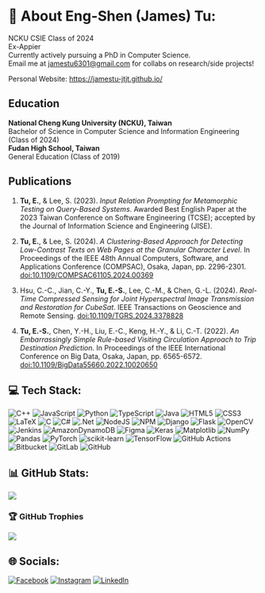# 💫 About Eng-Shen (James) Tu:
NCKU CSIE Class of 2024<br>Ex-Appier<br>Currently actively pursuing a PhD in Computer Science. <br>Email me at jamestu6301@gmail.com for collabs on research/side projects!

Personal Website: https://jamestu-jtjt.github.io/

## Education

**National Cheng Kung University (NCKU), Taiwan**  
Bachelor of Science in Computer Science and Information Engineering (Class of 2024)  
**Fudan High School, Taiwan**  
General Education (Class of 2019)

## Publications

1. **Tu, E.**, & Lee, S. (2023). *Input Relation Prompting for Metamorphic Testing on Query-Based Systems*. Awarded Best English Paper at the 2023 Taiwan Conference on Software Engineering (TCSE); accepted by the Journal of Information Science and Engineering (JISE).

2. **Tu, E.**, & Lee, S. (2024). *A Clustering-Based Approach for Detecting Low-Contrast Texts on Web Pages at the Granular Character Level*. In Proceedings of the IEEE 48th Annual Computers, Software, and Applications Conference (COMPSAC), Osaka, Japan, pp. 2296-2301. [doi:10.1109/COMPSAC61105.2024.00369](https://doi.org/10.1109/COMPSAC61105.2024.00369)

3. Hsu, C.-C., Jian, C.-Y., **Tu, E.-S.**, Lee, C.-M., & Chen, G.-L. (2024). *Real-Time Compressed Sensing for Joint Hyperspectral Image Transmission and Restoration for CubeSat*. IEEE Transactions on Geoscience and Remote Sensing. [doi:10.1109/TGRS.2024.3378828](https://doi.org/10.1109/TGRS.2024.3378828)

4. **Tu, E.-S.**, Chen, Y.-H., Liu, E.-C., Keng, H.-Y., & Li, C.-T. (2022). *An Embarrassingly Simple Rule-based Visiting Circulation Approach to Trip Destination Prediction*. In Proceedings of the IEEE International Conference on Big Data, Osaka, Japan, pp. 6565-6572. [doi:10.1109/BigData55660.2022.10020650](https://doi.org/10.1109/BigData55660.2022.10020650)

## 💻 Tech Stack:
![C++](https://img.shields.io/badge/c++-%2300599C.svg?style=for-the-badge&logo=c%2B%2B&logoColor=white) ![JavaScript](https://img.shields.io/badge/javascript-%23323330.svg?style=for-the-badge&logo=javascript&logoColor=%23F7DF1E) ![Python](https://img.shields.io/badge/python-3670A0?style=for-the-badge&logo=python&logoColor=ffdd54) ![TypeScript](https://img.shields.io/badge/typescript-%23007ACC.svg?style=for-the-badge&logo=typescript&logoColor=white) ![Java](https://img.shields.io/badge/java-%23ED8B00.svg?style=for-the-badge&logo=openjdk&logoColor=white) ![HTML5](https://img.shields.io/badge/html5-%23E34F26.svg?style=for-the-badge&logo=html5&logoColor=white) ![CSS3](https://img.shields.io/badge/css3-%231572B6.svg?style=for-the-badge&logo=css3&logoColor=white) ![LaTeX](https://img.shields.io/badge/latex-%23008080.svg?style=for-the-badge&logo=latex&logoColor=white) ![C](https://img.shields.io/badge/c-%2300599C.svg?style=for-the-badge&logo=c&logoColor=white) ![C#](https://img.shields.io/badge/c%23-%23239120.svg?style=for-the-badge&logo=csharp&logoColor=white) ![.Net](https://img.shields.io/badge/.NET-5C2D91?style=for-the-badge&logo=.net&logoColor=white) ![NodeJS](https://img.shields.io/badge/node.js-6DA55F?style=for-the-badge&logo=node.js&logoColor=white) ![NPM](https://img.shields.io/badge/NPM-%23CB3837.svg?style=for-the-badge&logo=npm&logoColor=white) ![Django](https://img.shields.io/badge/django-%23092E20.svg?style=for-the-badge&logo=django&logoColor=white) ![Flask](https://img.shields.io/badge/flask-%23000.svg?style=for-the-badge&logo=flask&logoColor=white) ![OpenCV](https://img.shields.io/badge/opencv-%23white.svg?style=for-the-badge&logo=opencv&logoColor=white) ![Jenkins](https://img.shields.io/badge/jenkins-%232C5263.svg?style=for-the-badge&logo=jenkins&logoColor=white) ![AmazonDynamoDB](https://img.shields.io/badge/Amazon%20DynamoDB-4053D6?style=for-the-badge&logo=Amazon%20DynamoDB&logoColor=white) ![Figma](https://img.shields.io/badge/figma-%23F24E1E.svg?style=for-the-badge&logo=figma&logoColor=white) ![Keras](https://img.shields.io/badge/Keras-%23D00000.svg?style=for-the-badge&logo=Keras&logoColor=white) ![Matplotlib](https://img.shields.io/badge/Matplotlib-%23ffffff.svg?style=for-the-badge&logo=Matplotlib&logoColor=black) ![NumPy](https://img.shields.io/badge/numpy-%23013243.svg?style=for-the-badge&logo=numpy&logoColor=white) ![Pandas](https://img.shields.io/badge/pandas-%23150458.svg?style=for-the-badge&logo=pandas&logoColor=white) ![PyTorch](https://img.shields.io/badge/PyTorch-%23EE4C2C.svg?style=for-the-badge&logo=PyTorch&logoColor=white) ![scikit-learn](https://img.shields.io/badge/scikit--learn-%23F7931E.svg?style=for-the-badge&logo=scikit-learn&logoColor=white) ![TensorFlow](https://img.shields.io/badge/TensorFlow-%23FF6F00.svg?style=for-the-badge&logo=TensorFlow&logoColor=white) ![GitHub Actions](https://img.shields.io/badge/github%20actions-%232671E5.svg?style=for-the-badge&logo=githubactions&logoColor=white) ![Bitbucket](https://img.shields.io/badge/bitbucket-%230047B3.svg?style=for-the-badge&logo=bitbucket&logoColor=white) ![GitLab](https://img.shields.io/badge/gitlab-%23181717.svg?style=for-the-badge&logo=gitlab&logoColor=white) ![GitHub](https://img.shields.io/badge/github-%23121011.svg?style=for-the-badge&logo=github&logoColor=white)

## 📊 GitHub Stats:
![](https://github-readme-stats.vercel.app/api?username=jamestu-jtjt&theme=dark&hide_border=true&include_all_commits=true&count_private=true)<br/>
<!--- 
![](https://github-readme-streak-stats.herokuapp.com/?user=jamestu-jtjt&theme=dark&hide_border=true)<br/>
![](https://github-readme-stats.vercel.app/api/top-langs/?username=jamestu-jtjt&theme=dark&hide_border=true&include_all_commits=true&count_private=true&layout=compact)
--->
### 🏆 GitHub Trophies
![](https://github-profile-trophy.vercel.app/?username=jamestu-jtjt&theme=tokyonight&no-frame=true&no-bg=true&margin-w=4)

## 🌐 Socials:
[![Facebook](https://img.shields.io/badge/Facebook-%231877F2.svg?logo=Facebook&logoColor=white)](https://www.facebook.com/james.tu.9083/) [![Instagram](https://img.shields.io/badge/Instagram-%23E4405F.svg?logo=Instagram&logoColor=white)](https://instagram.com/jt.handwriting) [![LinkedIn](https://img.shields.io/badge/LinkedIn-%230077B5.svg?logo=linkedin&logoColor=white)](https://www.linkedin.com/in/james-tu-ncku/) 
<!--- 
### 🔝 Top Contributed Repo
![](https://github-contributor-stats.vercel.app/api?username=jamestu-jtjt&limit=5&theme=tokyonight&combine_all_yearly_contributions=true)

## ✍️ Random Dev Quote
![](https://quotes-github-readme.vercel.app/api?type=horizontal&theme=tokyonight)

[![](https://visitcount.itsvg.in/api?id=jamestu-jtjt&icon=2&color=6)](https://visitcount.itsvg.in)
--->

